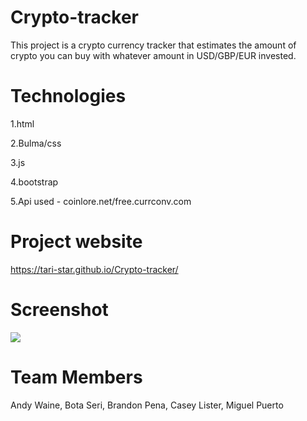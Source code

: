 # Crypto-tracker

This project is a crypto currency tracker that estimates the amount of crypto you can buy with whatever amount in USD/GBP/EUR invested.

# Technologies

1.html

2.Bulma/css

3.js

4.bootstrap

5.Api used - coinlore.net/free.currconv.com

# Project website

https://tari-star.github.io/Crypto-tracker/

# Screenshot

![](image/https://github.com/Tari-Star/Crypto-tracker/blob/feature/image/Screen%20Shot%202021-10-10%20at%203.43.30%20PM.png?raw=true)

# Team Members

Andy Waine, Bota Seri, Brandon Pena, Casey Lister, Miguel Puerto